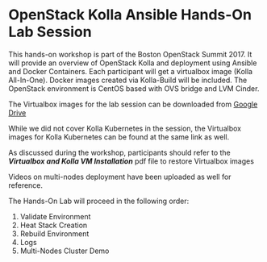 # OpenStack Kolla Ansible Hands-On Lab Session

This hands-on workshop is part of the Boston OpenStack Summit 2017. It 
will provide an overview of OpenStack Kolla and deployment using Ansible 
and Docker Containers. Each participant will get a virtualbox image 
(Kolla All-In-One). Docker images created via Kolla-Build will be included. 
The OpenStack environment is CentOS based with OVS bridge and LVM Cinder.

The Virtualbox images for the lab session can be downloaded from [Google Drive](https://drive.google.com/drive/folders/0B4s2vD6eSZllZlFTdU1QZ001eXc?usp=sharing)

While we did not cover Kolla Kubernetes in the session, the Virtualbox images 
for Kolla Kubernetes can be found at the same link as well.

As discussed during the workshop, participants should refer to the ***Virtualbox
and Kolla VM Installation*** pdf file to restore Virtualbox images

Videos on multi-nodes deployment have been uploaded as well for reference.


The Hands-On Lab will proceed in the following order:

1. Validate Environment
2. Heat Stack Creation
3. Rebuild Environment
4. Logs
5. Multi-Nodes Cluster Demo
